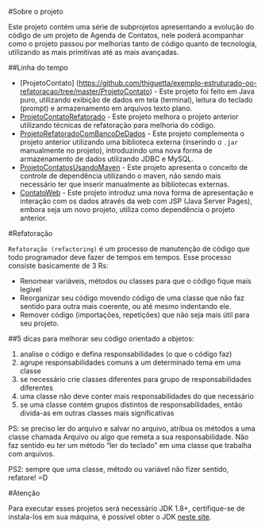 #Sobre o projeto

Este projeto contém uma série de subprojetos apresentando a evolução do código de um projeto de Agenda de Contatos, nele poderá acompanhar como o projeto passou por melhorias tanto de código quanto de tecnologia, utilizando as mais primitivas até as mais avançadas. 

##Linha do tempo

- [ProjetoContato] (https://github.com/thiguetta/exemplo-estruturado-oo-refatoracao/tree/master/ProjetoContato) - Este projeto foi feito em Java puro, utilizando exibição de dados em tela (terminal), leitura do teclado (prompt) e armazenamento em arquivos texto plano.
- [ProjetoContatoRefatorado](https://github.com/thiguetta/exemplo-estruturado-oo-refatoracao/tree/master/ProjetoContatoRefatorado) - Este projeto melhora o projeto anterior utilizando técnicas de refatoração para melhoria do código.
- [ProjetoRefatoradoComBancoDeDados](https://github.com/thiguetta/exemplo-estruturado-oo-refatoracao/tree/master/ProjetoRefatoradoComBancoDeDados) - Este projeto complementa o projeto anterior utilizando uma biblioteca externa (inserindo o `.jar` manualmente no projeto), introduzindo uma nova forma de armazenamento de dados utilizando JDBC e MySQL.
- [ProjetoContatosUsandoMaven](https://github.com/thiguetta/exemplo-estruturado-oo-refatoracao/tree/master/ProjetoContatosUsandoMaven) - Este projeto apresenta o conceito de controle de dependência utilizando o maven, não sendo mais necessário ter que inserir manualmente as bibliotecas externas.
- [ContatoWeb](https://github.com/thiguetta/exemplo-estruturado-oo-refatoracao/tree/master/ContatoWeb) - Este projeto introduz uma nova forma de apresentação e interação com os dados através da web com JSP (Java Server Pages), embora seja um novo projeto, utiliza como dependência o projeto anterior.

#Refatoração

`Refatoração (refactoring)` é um processo de manutenção de código que todo programador deve fazer de tempos em tempos. Esse processo consiste basicamente de 3 Rs:

- Renomear variáveis, métodos ou classes para que o código fique mais legível
- Reorganizar seu código movendo código de uma classe que não faz sentido para outra mais coerente, ou até mesmo indentando ele.
- Remover código (importações, repetições) que não seja mais útil para seu projeto.

##5 dicas para melhorar seu código orientado a objetos:

1. analise o código e defina responsabilidades (o que o código faz)
2. agrupe responsabilidades comuns a um determinado tema em uma classe
3. se necessário crie classes diferentes para grupo de responsabilidades diferentes
4. uma classe não deve conter mais responsabilidades do que necessário
5. se uma classe contém grupos distintos de responsabilidades, então divida-as em outras classes mais significativas


PS: se preciso ler do arquivo e salvar no arquivo, atribua os métodos a uma classe chamada Arquivo ou algo que remeta a sua responsabilidade. Não faz sentido eu ter um método “ler do teclado” em uma classe que trabalha com arquivos.

PS2: sempre que uma classe, método ou variável não fizer sentido, refatore! =D

#Atenção

Para executar esses projetos será necessário JDK 1.8+, certifique-se de instala-los em sua máquina, é possível obter o JDK [neste site](http://www.oracle.com/technetwork/java/javase/downloads).

